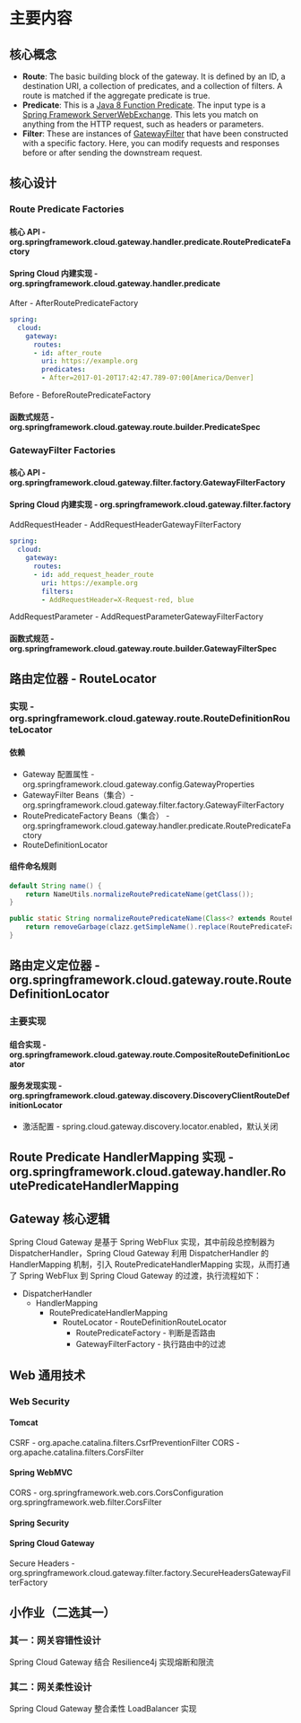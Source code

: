 # 主要内容
## 核心概念

- **Route**: The basic building block of the gateway. It is defined by an ID, a destination URI, a collection of predicates, and a collection of filters. A route is matched if the aggregate predicate is true.
- **Predicate**: This is a [Java 8 Function Predicate](https://docs.oracle.com/javase/8/docs/api/java/util/function/Predicate.html). The input type is a [Spring Framework ServerWebExchange](https://docs.spring.io/spring/docs/5.0.x/javadoc-api/org/springframework/web/server/ServerWebExchange.html). This lets you match on anything from the HTTP request, such as headers or parameters.
- **Filter**: These are instances of [GatewayFilter](https://github.com/spring-cloud/spring-cloud-gateway/tree/main/spring-cloud-gateway-server/src/main/java/org/springframework/cloud/gateway/filter/GatewayFilter.java) that have been constructed with a specific factory. Here, you can modify requests and responses before or after sending the downstream request.

## 核心设计
### Route Predicate Factories
#### 核心 API - org.springframework.cloud.gateway.handler.predicate.RoutePredicateFactory
#### Spring Cloud 内建实现 - org.springframework.cloud.gateway.handler.predicate
After - AfterRoutePredicateFactory
```yaml
spring:
  cloud:
    gateway:
      routes:
      - id: after_route
        uri: https://example.org
        predicates:
        - After=2017-01-20T17:42:47.789-07:00[America/Denver]
```
Before  - BeforeRoutePredicateFactory

#### 函数式规范 - org.springframework.cloud.gateway.route.builder.PredicateSpec
### GatewayFilter Factories
#### 核心 API - org.springframework.cloud.gateway.filter.factory.GatewayFilterFactory
#### Spring Cloud 内建实现 - org.springframework.cloud.gateway.filter.factory
AddRequestHeader - AddRequestHeaderGatewayFilterFactory
```yaml
spring:
  cloud:
    gateway:
      routes:
      - id: add_request_header_route
        uri: https://example.org
        filters:
        - AddRequestHeader=X-Request-red, blue
```
AddRequestParameter - AddRequestParameterGatewayFilterFactory
#### 函数式规范 - org.springframework.cloud.gateway.route.builder.GatewayFilterSpec
## 路由定位器 - RouteLocator
### 实现 - org.springframework.cloud.gateway.route.RouteDefinitionRouteLocator
#### 依赖

- Gateway 配置属性 - org.springframework.cloud.gateway.config.GatewayProperties
- GatewayFilter Beans（集合）- org.springframework.cloud.gateway.filter.factory.GatewayFilterFactory
- RoutePredicateFactory Beans（集合） -  org.springframework.cloud.gateway.handler.predicate.RoutePredicateFactory
- RouteDefinitionLocator
#### 组件命名规则
```java
default String name() {
    return NameUtils.normalizeRoutePredicateName(getClass());
}
```
```java
public static String normalizeRoutePredicateName(Class<? extends RoutePredicateFactory> clazz) {
    return removeGarbage(clazz.getSimpleName().replace(RoutePredicateFactory.class.getSimpleName(), ""));
}
```
## 路由定义定位器 - org.springframework.cloud.gateway.route.RouteDefinitionLocator
### 主要实现
#### 组合实现 - org.springframework.cloud.gateway.route.CompositeRouteDefinitionLocator
#### 服务发现实现 - org.springframework.cloud.gateway.discovery.DiscoveryClientRouteDefinitionLocator

- 激活配置 - spring.cloud.gateway.discovery.locator.enabled，默认关闭

## Route Predicate HandlerMapping 实现 - org.springframework.cloud.gateway.handler.RoutePredicateHandlerMapping

## Gateway 核心逻辑
Spring Cloud Gateway 是基于 Spring WebFlux 实现，其中前段总控制器为 DispatcherHandler，Spring Cloud Gateway 利用 DispatcherHandler 的 HandlerMapping 机制，引入 RoutePredicateHandlerMapping 实现，从而打通了 Spring WebFlux 到 Spring Cloud Gateway 的过渡，执行流程如下：

- DispatcherHandler
   - HandlerMapping
      - RoutePredicateHandlerMapping
         - RouteLocator - RouteDefinitionRouteLocator
            - RoutePredicateFactory - 判断是否路由
            - GatewayFilterFactory  - 执行路由中的过滤
## 


## Web 通用技术

### Web Security
#### Tomcat
CSRF - org.apache.catalina.filters.CsrfPreventionFilter
CORS - org.apache.catalina.filters.CorsFilter
#### Spring WebMVC
CORS - org.springframework.web.cors.CorsConfiguration
org.springframework.web.filter.CorsFilter
#### Spring Security
#### Spring Cloud Gateway
Secure Headers - org.springframework.cloud.gateway.filter.factory.SecureHeadersGatewayFilterFactory

## 小作业（二选其一）
### 其一：网关容错性设计
Spring Cloud Gateway 结合 Resilience4j 实现熔断和限流
### 其二：网关柔性设计
Spring Cloud Gateway 整合柔性 LoadBalancer 实现

